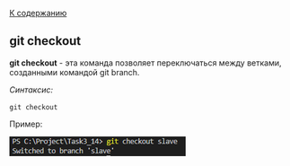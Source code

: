 [К содержанию](./redme.md)
## git checkout
**git checkout** - эта команда позволяет переключаться между ветками, созданными командой git branch.

_Синтаксис:_
```
git checkout
```

Пример:

![git checkout.png](./assets/git%20checkout.png)